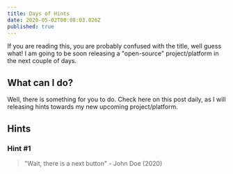 ```yaml
---
title: Days of Hints
date: 2020-05-02T00:08:03.026Z
published: true
---
```

If you are reading this, you are probably confused with the title, well guess what! I am going to be soon releasing a "open-source" project/platform in the next couple of days. 

## What can I do?

Well, there is something for you to do. Check here on this post daily, as I will releasing hints towards my new upcoming project/platform.

## Hints

### Hint #1
> "Wait, there is a next button" - John Doe (2020)
